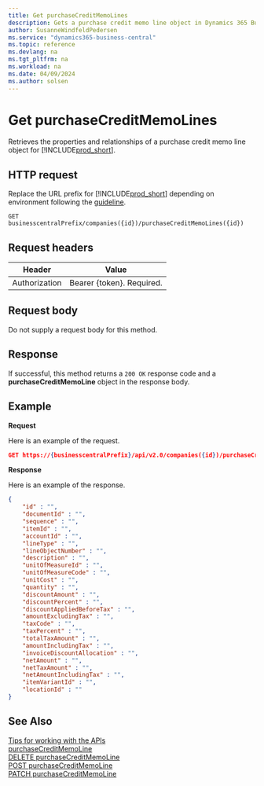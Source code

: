 ```yaml
---
title: Get purchaseCreditMemoLines
description: Gets a purchase credit memo line object in Dynamics 365 Business Central.
author: SusanneWindfeldPedersen
ms.service: "dynamics365-business-central"
ms.topic: reference
ms.devlang: na
ms.tgt_pltfrm: na
ms.workload: na
ms.date: 04/09/2024
ms.author: solsen
---
```


<!-- NOTE: This article is an auto-generated stub from the metadata file. -->
<!-- The sections marked with an EDIT_IS_REQUIRED require manual editing. -->
# Get purchaseCreditMemoLines

Retrieves the properties and relationships of a purchase credit memo line object for [!INCLUDE[prod_short](../../../includes/prod_short.md)].

## HTTP request

Replace the URL prefix for [!INCLUDE[prod_short](../../../includes/prod_short.md)] depending on environment following the [guideline](../../v2.0/endpoints-apis-for-dynamics.md).
<!-- START>EDIT_IS_REQUIRED. There URL for accessing the endpoint might be different -->
```
GET businesscentralPrefix/companies({id})/purchaseCreditMemoLines({id})
```
<!-- END>EDIT_IS_REQUIRED -->
## Request headers

|Header|Value|
|------|-----|
|Authorization  |Bearer {token}. Required. |

## Request body

Do not supply a request body for this method.

## Response

If successful, this method returns a ```200 OK``` response code and a **purchaseCreditMemoLine** object in the response body.

## Example

**Request**

Here is an example of the request.
<!-- START>EDIT_IS_REQUIRED. There URL for accessing the endpoint might be different -->
```json
GET https://{businesscentralPrefix}/api/v2.0/companies({id})/purchaseCreditMemoLines({id})
```
<!-- END>EDIT_IS_REQUIRED -->
**Response**

Here is an example of the response.

<!-- START>EDIT_IS_REQUIRED. Fill in values for properties -->
```json
{
    "id" : "",
    "documentId" : "",
    "sequence" : "",
    "itemId" : "",
    "accountId" : "",
    "lineType" : "",
    "lineObjectNumber" : "",
    "description" : "",
    "unitOfMeasureId" : "",
    "unitOfMeasureCode" : "",
    "unitCost" : "",
    "quantity" : "",
    "discountAmount" : "",
    "discountPercent" : "",
    "discountAppliedBeforeTax" : "",
    "amountExcludingTax" : "",
    "taxCode" : "",
    "taxPercent" : "",
    "totalTaxAmount" : "",
    "amountIncludingTax" : "",
    "invoiceDiscountAllocation" : "",
    "netAmount" : "",
    "netTaxAmount" : "",
    "netAmountIncludingTax" : "",
    "itemVariantId" : "",
    "locationId" : ""
}
```
<!-- END>EDIT_IS_REQUIRED -->
## See Also

[Tips for working with the APIs](/dynamics365/business-central/dev-itpro/developer/devenv-connect-apps-tips)  
[purchaseCreditMemoLine](../resources/dynamics_purchaseCreditMemoLine.md)  
[DELETE purchaseCreditMemoLine](dynamics_purchasecreditmemoline_delete.md)  
[POST purchaseCreditMemoLine](dynamics_purchasecreditmemoline_create.md)  
[PATCH purchaseCreditMemoLine](dynamics_purchasecreditmemoline_update.md)  
